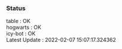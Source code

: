 ### Status


table : OK  
hogwarts : OK  
icy-bot : OK  
Latest Update : 2022-02-07 15:07:17.324362
